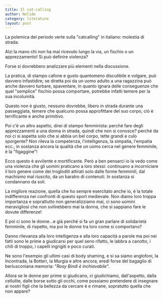 ```yaml
---
title: Il cat-calling
author: Nelide
category: literature
layout: post
---
```



La polemica del periodo verte sulla "catcalling" in italiano: molestia di strada.

Alzi la mano chi non ha mai ricevuto lungo la via, un fischio o un apprezzamento! Si può definire violenza?

Forse si dovrebbero analizzare più elementi nella discussione.

La pratica, di stampo cafone e gusto quantomeno discutibile e volgare, può davvero infastidire; se diretta poi da un uomo adulto a una ragazzina può anche davvero turbare, spaventare, in quanto ignara delle conseguenze che quel "semplice" fischio possa comportare, potrebbe infatti temere per la sua incolumità.

Questo non è giusto, nessuno dovrebbe, libero in strada durante una passeggiata, temere che qualcuno possa approfittare del suo corpo, ciò è terrificante e anche primitivo.

Poi c'è un altro aspetto, direi di stampo femminista: perché fare degli apprezzamenti a una donna in strada, quindi che non si conosce? perché da noi ci si aspetta solo che si abbia un bel corpo, tette grandi e culo sporgente? Non rileva la competenza, l'intelligenza, la simpatia, l'empatia ecc., in sostanza ancora la qualità che un uomo cerca nel genere femminile, è la "figaggine"!

Ecco questo è avvilente e mortificante. Però a ben pensarci io la vedo come una violenza che gli uomini praticano a loro stessi: continuano a incorniciare il loro genere come dei trogloditi attirati solo dalle forme femminili, dal machismo mal riuscito, da un baratro di contenuti. In sostanza si condannano da soli.

La migliore reazione, quella che ho sempre esercitato anche io, è la totale indifferenza nei confronti di questo sport medievale. Non diamo loro troppa importanza e soprattutto non generalizziamo mai, ci sono uomini meravigliosi che non svilirebbero mai la donna, che si sappiano fare le dovute differenze!

E poi ci sono le donne...e già perché si fa un gran parlare di solidarietà femminile, di rispetto, ma poi le donne tra loro come si comportano?

Danno rilevanza alla loro intelligenza e alla loro capacità a parole ma poi nei fatti sono le prime a giudicarsi per quel seno rifatto, le labbra a canotto, i chili di troppo, i capelli ingrigiti e poco curati.

Ne sono l'esempio gli ultimi casi di body shaming, e si sa siamo anglofoni, la Incontrada, la Botteri, la Murgia e altre ancora, eredi forse del bagaglio di berlusconiana memoria: "*Rosy Bindi è inchiavabile*".

Allora se le donne per prime si giudicano, ci giudichiamo, dall'aspetto, dalla cellulite, dalle borse sotto gli occhi, come possiamo pretendere di insegnare ai nostri figli che la bellezza da cercare è e rimane, sopratutto quella che non appare?